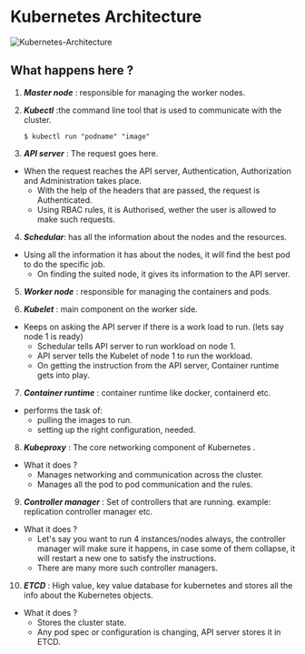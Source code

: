 # Kubernetes Architecture

![Kubernetes-Architecture](https://github.com/prateek041/DevOps-90days/blob/main/resources/Kubernetes/Kubernetes-Architecture.png)

## What happens here ?

1. ***Master node*** : responsible for managing the worker nodes.

2. ***Kubectl*** :the command line tool that is used to communicate with the cluster.
  
    ` $ kubectl run "podname" "image" `
  
3. ***API server*** : The request goes here.
- When the request reaches the API server, Authentication, Authorization and Administration takes place.
  - With the help of the headers that are passed, the request is Authenticated.
  - Using RBAC rules, it is Authorised, wether the user is allowed to make such requests.

4. ***Schedular***: has all the information about the nodes and the resources.
- Using all the information it has about the nodes, it will find the best pod to do the specific job.
  - On finding the suited node, it gives its information to the API server.

5. ***Worker node*** : responsible for managing the containers and pods.


6. ***Kubelet*** : main component on the worker side.
- Keeps on asking the API server if there is a work load to run. (lets say node 1 is ready)
  - Schedular tells API server to run workload on node 1.
  - API server tells the Kubelet of node 1 to run the workload.
  - On getting the instruction from the API server, Container runtime gets into play.

7. ***Container runtime*** : container runtime like docker, containerd etc.
- performs the task of:
  - pulling the images to run.
  - setting up the right configuration, needed.

8. ***Kubeproxy*** : The core networking component of Kubernetes .
- What it does ?
  - Manages networking and communication across the cluster.
  - Manages all the pod to pod communication and the rules.

9. ***Controller manager*** : Set of controllers that are running. example: replication controller manager etc.
- What it does ?
  - Let's say you want to run 4 instances/nodes always, the controller manager will make sure it happens, in case some of them collapse, it will restart a new one to satisfy the instructions.
  - There are many more such controller managers.

10. ***ETCD*** : High value, key value database for kubernetes and stores all the info about the Kubernetes objects.
- What it does ?
  - Stores the cluster state.
  - Any pod spec or configuration is changing, API server stores it in ETCD.

